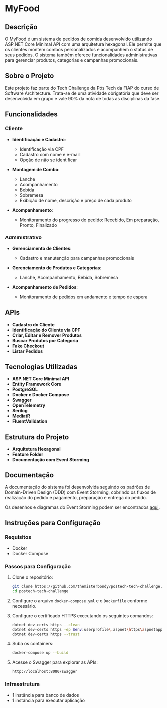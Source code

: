 # MyFood

## Descrição

O MyFood é um sistema de pedidos de comida desenvolvido utilizando ASP.NET Core Minimal API com uma arquitetura hexagonal. Ele permite que os clientes montem combos personalizados e acompanhem o status de seus pedidos. O sistema também oferece funcionalidades administrativas para gerenciar produtos, categorias e campanhas promocionais.

## Sobre o Projeto

Este projeto faz parte do Tech Challenge da Pós Tech da FIAP do curso de Software Architecture. Trata-se de uma atividade obrigatória que deve ser desenvolvida em grupo e vale 90% da nota de todas as disciplinas da fase. 

## Funcionalidades

### Cliente

- **Identificação e Cadastro**:
    - Identificação via CPF
    - Cadastro com nome e e-mail
    - Opção de não se identificar

- **Montagem de Combo**:
    - Lanche
    - Acompanhamento
    - Bebida
    - Sobremesa
    - Exibição de nome, descrição e preço de cada produto

- **Acompanhamento**:
    - Monitoramento do progresso do pedido: Recebido, Em preparação, Pronto, Finalizado

### Administrativo

- **Gerenciamento de Clientes**:
    - Cadastro e manutenção para campanhas promocionais

- **Gerenciamento de Produtos e Categorias**:
    - Lanche, Acompanhamento, Bebida, Sobremesa

- **Acompanhamento de Pedidos**:
    - Monitoramento de pedidos em andamento e tempo de espera

## APIs

- **Cadastro do Cliente**
- **Identificação do Cliente via CPF**
- **Criar, Editar e Remover Produtos**
- **Buscar Produtos por Categoria**
- **Fake Checkout**
- **Listar Pedidos**

## Tecnologias Utilizadas

- **ASP.NET Core Minimal API**
- **Entity Framework Core**
- **PostgreSQL**
- **Docker e Docker Compose**
- **Swagger**
- **OpenTelemetry**
- **Serilog**
- **MediatR**
- **FluentValidation**

## Estrutura do Projeto

- **Arquitetura Hexagonal**
- **Feature Folder**
- **Documentação com Event Storming**

## Documentação

A documentação do sistema foi desenvolvida seguindo os padrões de Domain-Driven Design (DDD) com Event Storming, cobrindo os fluxos de realização do pedido e pagamento, preparação e entrega do pedido.

Os desenhos e diagramas do Event Storming podem ser encontrados [aqui](https://miro.com/app/board/uXjVK06l1is=/).

## Instruções para Configuração

### Requisitos

- Docker
- Docker Compose

### Passos para Configuração

1. Clone o repositório:
    ```sh
    git clone https://github.com/themisterbondy/postech-tech-challenge.git
    cd postech-tech-challenge
    ```

2. Configure o arquivo `docker-compose.yml` e o `Dockerfile` conforme necessário.

3. Configure o certificado HTTPS executando os seguintes comandos:
    ```sh
    dotnet dev-certs https --clean
    dotnet dev-certs https -ep $env:userprofile\.aspnet\https\aspnetapp.pfx -p password123
    dotnet dev-certs https --trust
    ```

4. Suba os containers:
    ```sh
    docker-compose up --build
    ```

5. Acesse o Swagger para explorar as APIs:
    ```
    http://localhost:8080/swagger
    ```

### Infraestrutura

- 1 instância para banco de dados
- 1 instância para executar aplicação